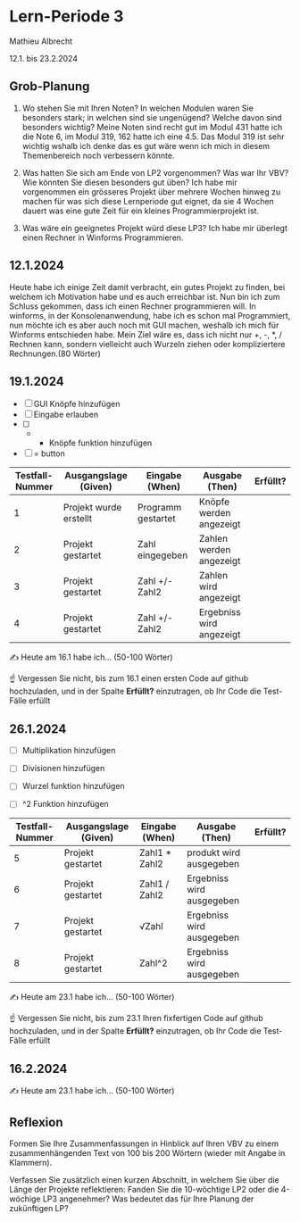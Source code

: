 # Lern-Periode 3

Mathieu Albrecht

12.1. bis 23.2.2024

## Grob-Planung

1. Wo stehen Sie mit Ihren Noten? In welchen Modulen waren Sie besonders stark; in welchen sind sie ungenügend? Welche davon sind besonders wichtig?
Meine Noten sind recht gut im Modul 431 hatte ich die Note 6, im Modul 319, 162 hatte ich eine 4.5. Das Modul 319 ist sehr wichtig wshalb ich denke das es gut wäre wenn ich mich in diesem Themenbereich noch verbessern könnte.

2. Was hatten Sie sich am Ende von LP2 vorgenommen? Was war Ihr VBV? Wie könnten Sie diesen besonders gut üben?
Ich habe mir vorgenommen ein grösseres Projekt über mehrere Wochen hinweg zu machen für was sich diese Lernperiode gut eignet, da sie 4 Wochen dauert was eine gute Zeit für ein kleines Programmierprojekt ist.

3. Was wäre ein geeignetes Projekt würd diese LP3?
Ich habe mir überlegt einen Rechner in Winforms Programmieren.

## 12.1.2024

Heute habe ich einige Zeit damit verbracht, ein gutes Projekt zu finden, bei welchem ich Motivation habe und es auch erreichbar ist. Nun bin ich zum Schluss gekommen, dass ich einen Rechner programmieren will. In winforms, in der Konsolenanwendung, habe ich es schon mal Programmiert, nun möchte ich es aber auch noch mit GUI machen, weshalb ich mich für Winforms entschieden habe. Mein Ziel wäre es, dass ich nicht nur +, -, *, / Rechnen kann, sondern vielleicht auch Wurzeln ziehen oder kompliziertere Rechnungen.(80 Wörter)

## 19.1.2024

- [ ] GUI Knöpfe hinzufügen 
- [ ] Eingabe erlauben
- [ ] + - Knöpfe funktion hinzufügen
- [ ] = button

| Testfall-Nummer | Ausgangslage (Given) | Eingabe (When)   | Ausgabe (Then)           | Erfüllt? |
| --------------- | -------------------- | -----------------| ------------------------ | -------- |
| 1               |Projekt wurde erstellt|Programm gestartet|Knöpfe werden angezeigt   |          |
| 2               |Projekt gestartet     |  Zahl eingegeben |Zahlen werden angezeigt   |          |
| 3               |Projekt gestartet     |  Zahl +/- Zahl2  |Zahlen wird angezeigt     |          |
| 4               |Projekt gestartet     |  Zahl +/- Zahl2  |Ergebniss wird angezeigt  |          |

✍️ Heute am 16.1 habe ich... (50-100 Wörter)

☝️ Vergessen Sie nicht, bis zum 16.1 einen ersten Code auf github hochzuladen, und in der Spalte **Erfüllt?** einzutragen, ob Ihr Code die Test-Fälle erfüllt

## 26.1.2024

- [ ] Multiplikation hinzufügen
- [ ] Divisionen hinzufügen
- [ ] Wurzel funktion hinzufügen
- [ ] ^2 Funktion hinzufügen


| Testfall-Nummer | Ausgangslage (Given)                                         | Eingabe (When)              | Ausgabe (Then) | Erfüllt? |
| --------------- | ------------------------------------------------------------ | --------------------------- | ------------------------- | -------- |
| 5               |  Projekt gestartet                                           |  Zahl1 * Zahl2              | produkt wird ausgegeben   |          |
| 6               | Projekt gestartet                                            | Zahl1 / Zahl2               | Ergebniss wird ausgegeben |          |
| 7               |  Projekt gestartet                                           | √Zahl                       | Ergebniss wird ausgegeben |          |
| 8               |  Projekt gestartet                                           | Zahl^2                      | Ergebniss wird ausgegeben |          |

✍️ Heute am 23.1 habe ich... (50-100 Wörter)

☝️ Vergessen Sie nicht, bis zum 23.1 Ihren fixfertigen Code auf github hochzuladen, und in der Spalte **Erfüllt?** einzutragen, ob Ihr Code die Test-Fälle erfüllt

## 16.2.2024

✍️ Heute am 23.1 habe ich... (50-100 Wörter)

## Reflexion

Formen Sie Ihre Zusammenfassungen in Hinblick auf Ihren VBV zu einem zusammenhängenden Text von 100 bis 200 Wörtern (wieder mit Angabe in Klammern).

Verfassen Sie zusätzlich einen kurzen Abschnitt, in welchem Sie über die Länge der Projekte reflektieren: Fanden Sie die 10-wöchtige LP2 oder die 4-wöchige LP3 angenehmer? Was bedeutet das für Ihre Planung der zukünftigen LP?
